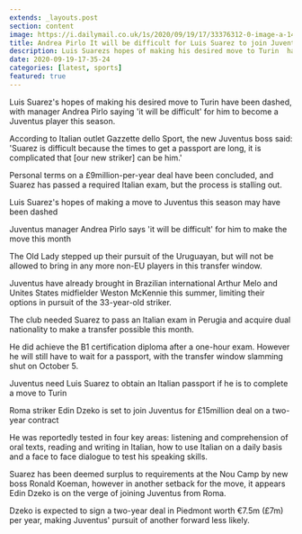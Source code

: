 ```yaml
---
extends: _layouts.post
section: content
image: https://i.dailymail.co.uk/1s/2020/09/19/17/33376312-0-image-a-14_1600533135485.jpg 
title: Andrea Pirlo It will be difficult for Luis Suarez to join Juventus 
description: Luis Suarezs hopes of making his desired move to Turin  have been dashed, with manager Andrea Pirlo saying it will be difficult for him to become a Juventus player this season. 
date: 2020-09-19-17-35-24 
categories: [latest, sports] 
featured: true 
--- 
```

Luis Suarez's hopes of making his desired move to Turin have been dashed, with manager Andrea Pirlo saying 'it will be difficult' for him to become a Juventus player this season.

According to Italian outlet Gazzette dello Sport, the new Juventus boss said: 'Suarez is difficult because the times to get a passport are long, it is complicated that [our new striker] can be him.' 

Personal terms on a £9million-per-year deal have been concluded, and Suarez has passed a required Italian exam, but the process is stalling out. 

Luis Suarez's hopes of making a move to Juventus this season may have been dashed

Juventus manager Andrea Pirlo says 'it will be difficult' for him to make the move this month

The Old Lady stepped up their pursuit of the Uruguayan, but will not be allowed to bring in any more non-EU players in this transfer window. 

Juventus have already brought in Brazilian international Arthur Melo and Unites States midfielder Weston McKennie this summer, limiting their options in pursuit of the 33-year-old striker. 

The club needed Suarez to pass an Italian exam in Perugia and acquire dual nationality to make a transfer possible this month. 

He did achieve the B1 certification diploma after a one-hour exam. However he will still have to wait for a passport, with the transfer window slamming shut on October 5. 

Juventus need Luis Suarez to obtain an Italian passport if he is to complete a move to Turin

Roma striker Edin Dzeko is set to join Juventus for £15million deal on a two-year contract

He was reportedly tested in four key areas: listening and comprehension of oral texts, reading and writing in Italian, how to use Italian on a daily basis and a face to face dialogue to test his speaking skills. 

Suarez has been deemed surplus to requirements at the Nou Camp by new boss Ronald Koeman, however in another setback for the move, it appears Edin Dzeko is on the verge of joining Juventus from Roma. 

Dzeko is expected to sign a two-year deal in Piedmont worth €7.5m (£7m) per year, making Juventus' pursuit of another forward less likely. 

